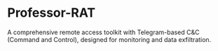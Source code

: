 # Professor-RAT
A comprehensive remote access toolkit with Telegram-based C&amp;C (Command and Control), designed for monitoring and data exfiltration. 
